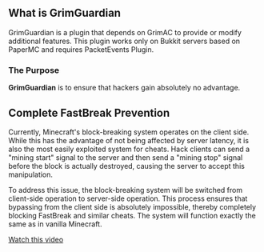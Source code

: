 ## What is GrimGuardian
GrimGuardian is a plugin that depends on GrimAC to provide or modify additional features. This plugin works only on Bukkit servers based on PaperMC and requires PacketEvents Plugin.

   ### The Purpose 
   **GrimGuardian** is to ensure that hackers gain absolutely no advantage.

## Complete FastBreak Prevention

Currently, Minecraft's block-breaking system operates on the client side. While this has the advantage of not being affected by server latency, it is also the most easily exploited system for cheats. Hack clients can send a "mining start" signal to the server and then send a "mining stop" signal before the block is actually destroyed, causing the server to accept this manipulation.

To address this issue, the block-breaking system will be switched from client-side operation to server-side operation. This process ensures that bypassing from the client side is absolutely impossible, thereby completely blocking FastBreak and similar cheats. The system will function exactly the same as in vanilla Minecraft.

[Watch this video](https://youtu.be/NTJbgVO5fSw?si=TqBT-qnuaLHNZG9W&t=5)